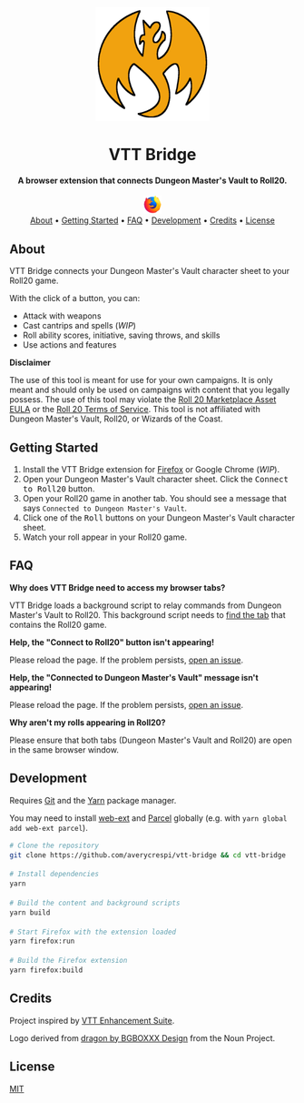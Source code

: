 <div align="center">
    <br>
    <img src="assets/icon-full.png" alt="VTT Bridge" width="200">
    <br>
    <h1>VTT Bridge</h1>
</div>

<div align="center">
    <h4>A browser extension that connects Dungeon Master's Vault to Roll20.</h4>
</div>

<div align="center">
    <a href="https://addons.mozilla.org/en-CA/firefox/addon/vtt-bridge/">
        <img src="assets/firefox.png">
    </a>
</div>

<div align="center">
    <a href="#about">About</a> •
    <a href="#getting-started">Getting Started</a> •
    <a href="#faq">FAQ</a> •
    <a href="#development">Development</a> •
    <a href="#credits">Credits</a> •
    <a href="#license">License</a>
</div>

## About

VTT Bridge connects your Dungeon Master's Vault character sheet to your Roll20 game.

With the click of a button, you can:

- Attack with weapons
- Cast cantrips and spells (_WIP_)
- Roll ability scores, initiative, saving throws, and skills
- Use actions and features

**Disclaimer**

The use of this tool is meant for use for your own campaigns. It is only meant and should only be used on campaigns with content that you legally possess. The use of this tool may violate the [Roll 20 Marketplace Asset EULA](https://wiki.roll20.net/Marketplace_Asset_EULA) or the [Roll 20 Terms of Service](https://wiki.roll20.net/Terms_of_Service_and_Privacy_Policy). This tool is not affiliated with Dungeon Master's Vault, Roll20, or Wizards of the Coast.

## Getting Started

1. Install the VTT Bridge extension for [Firefox](https://addons.mozilla.org/en-CA/firefox/addon/vtt-bridge/) or Google Chrome (_WIP_).
2. Open your Dungeon Master's Vault character sheet. Click the <kbd>Connect to Roll20</kbd> button.
3. Open your Roll20 game in another tab. You should see a message that says `Connected to Dungeon Master's Vault`.
4. Click one of the <kbd>Roll</kbd> buttons on your Dungeon Master's Vault character sheet.
5. Watch your roll appear in your Roll20 game.

## FAQ

**Why does VTT Bridge need to access my browser tabs?**

VTT Bridge loads a background script to relay commands from Dungeon Master's Vault to Roll20. This background script needs to [find the tab](https://developer.mozilla.org/en-US/docs/Mozilla/Add-ons/WebExtensions/API/tabs/query) that contains the Roll20 game.

**Help, the "Connect to Roll20" button isn't appearing!**

Please reload the page. If the problem persists, [open an issue](https://github.com/averycrespi/vtt-bridge/issues/new).

**Help, the "Connected to Dungeon Master's Vault" message isn't appearing!**

Please reload the page. If the problem persists, [open an issue](https://github.com/averycrespi/vtt-bridge/issues/new).

**Why aren't my rolls appearing in Roll20?**

Please ensure that both tabs (Dungeon Master's Vault and Roll20) are open in the same browser window.

## Development

Requires [Git](https://git-scm.com/) and the [Yarn](https://yarnpkg.com/) package manager.

You may need to install [web-ext](https://github.com/mozilla/web-ext) and [Parcel](https://parceljs.org/) globally (e.g. with `yarn global add web-ext parcel`).

```sh
# Clone the repository
git clone https://github.com/averycrespi/vtt-bridge && cd vtt-bridge

# Install dependencies
yarn

# Build the content and background scripts
yarn build

# Start Firefox with the extension loaded
yarn firefox:run

# Build the Firefox extension
yarn firefox:build
```

## Credits

Project inspired by [VTT Enhancement Suite](https://ssstormy.github.io/roll20-enhancement-suite/).

Logo derived from [dragon by BGBOXXX Design](https://thenounproject.com/term/dragon/1646665/) from the Noun Project.

## License

[MIT](https://choosealicense.com/licenses/mit/)
